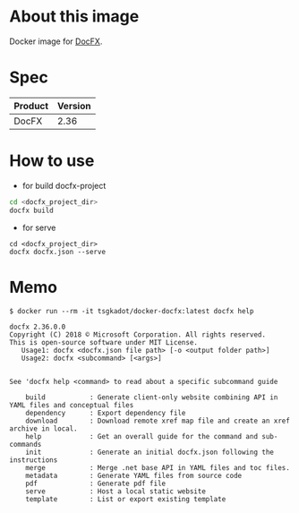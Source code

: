 # About this image

Docker image for [DocFX](http://dotnet.github.io/docfx/).

# Spec

| Product | Version |
|--------|---------|
| DocFX  | 2.36    |

# How to use

- for build docfx-project

```sh
cd <docfx_project_dir>
docfx build
```

- for serve

```
cd <docfx_project_dir>
docfx docfx.json --serve
```

# Memo

```
$ docker run --rm -it tsgkadot/docker-docfx:latest docfx help
```

```
docfx 2.36.0.0
Copyright (C) 2018 © Microsoft Corporation. All rights reserved.
This is open-source software under MIT License.
   Usage1: docfx <docfx.json file path> [-o <output folder path>]
   Usage2: docfx <subcommand> [<args>]


See 'docfx help <command> to read about a specific subcommand guide

    build           : Generate client-only website combining API in YAML files and conceptual files
    dependency      : Export dependency file
    download        : Download remote xref map file and create an xref archive in local.
    help            : Get an overall guide for the command and sub-commands
    init            : Generate an initial docfx.json following the instructions
    merge           : Merge .net base API in YAML files and toc files.
    metadata        : Generate YAML files from source code
    pdf             : Generate pdf file
    serve           : Host a local static website
    template        : List or export existing template
```
